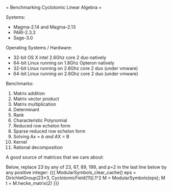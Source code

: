 = Benchmarking Cyclotomic Linear Algebra =

Systems:
   * Magma-2.14 and Magma-2.13
   * PARI-2.3.3
   * Sage-3.0
  
Operating Systems / Hardware:
   * 32-bit OS X intel 2.6Ghz core 2 duo natively
   * 64-bit Linux running on 1.8Ghz Opteron natively
   * 32-bit Linux running on 2.6Ghz core 2 duo (under vmware)
   * 64-bit Linux running on 2.6Ghz core 2 duo (under vmware)

Benchmarks:
 1. Matrix addition
 1. Matrix vector product
 1. Matrix multiplication
 1. Determinant
 1. Rank
 1. Characteristic Polynomial
 1. Reduced row echelon form
 1. Sparse reduced row echelon form
 1. Solving A*x = b and A*X = B
 1. Kernel
 1. Rational decomposition

A good source of matrices that we care about:
 
Below, replace 23 by any of 23, 67, 89, 199, and p=2 in the last line below by any positive integer:
{{{
ModularSymbols_clear_cache()
eps = DirichletGroup(23*3, CyclotomicField(11)).1^2
M = ModularSymbols(eps); M
t = M.hecke_matrix(2)
}}}
